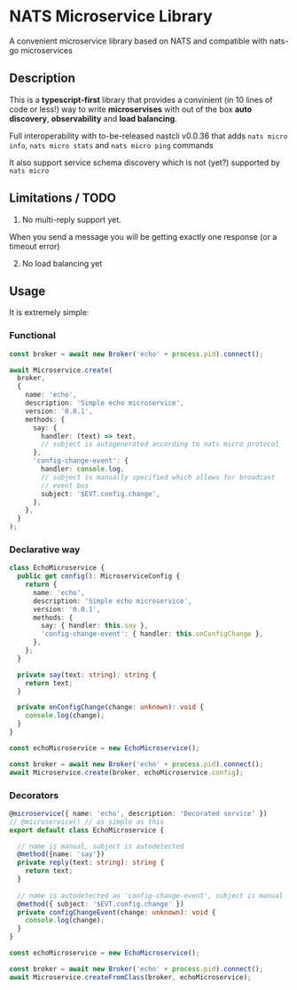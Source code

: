 # NATS Microservice Library

A convenient microservice library based on NATS and compatible with nats-go microservices

## Description

This is a **typescript-first** library that provides a convinient (in 10 lines of code or less!) way to write **microservises** with out of the box **auto discovery**, **observability** and **load balancing**.

Full interoperability with to-be-released nastcli v0.0.36
that adds `nats micro info`, `nats micro stats` and `nats micro ping` commands

It also support service schema discovery which is not (yet?) supported by `nats micro`

## Limitations / TODO

1. No multi-reply support yet. 

When you send a message you will be getting exactly one response (or a timeout error)

2. No load balancing yet

## Usage

It is extremely simple:

### Functional
```ts
const broker = await new Broker('echo' + process.pid).connect();

await Microservice.create(
  broker,
  {
    name: 'echo',
    description: 'Simple echo microservice',
    version: '0.0.1',
    methods: {
      say: {
        handler: (text) => text,
        // subject is autogenerated according to nats micro protocol
      },
      'config-change-event': {
        handler: console.log,
        // subject is manually specified which allows for broadcast
        // event bus
        subject: '$EVT.config.change',
      },
    },
  }
);
```

### Declarative way
```ts
class EchoMicroservice {
  public get config(): MicroserviceConfig {
    return {
      name: 'echo',
      description: 'Simple echo microservice',
      version: '0.0.1',
      methods: {
        say: { handler: this.say },
        'config-change-event': { handler: this.onConfigChange },
      },
    };
  }

  private say(text: string): string {
    return text;
  }

  private onConfigChange(change: unknown): void {
    console.log(change);
  }
}

const echoMicroservice = new EchoMicroservice();

const broker = await new Broker('echo' + process.pid).connect();
await Microservice.create(broker, echoMicroservice.config);
```

### Decorators 
```ts
@microservice({ name: 'echo', description: 'Decorated service' })
// @microservice() // as simple as this 
export default class EchoMicroservice {

  // name is manual, subject is autodetected
  @method({name: 'say'}) 
  private reply(text: string): string {
    return text;
  }
  
  // name is autodetected as 'config-change-event', subject is manual
  @method({ subject: '$EVT.config.change' }) 
  private configChangeEvent(change: unknown): void {
    console.log(change);
  }
}

const echoMicroservice = new EchoMicroservice();

const broker = await new Broker('echo' + process.pid).connect();
await Microservice.createFromClass(broker, echoMicroservice);
```